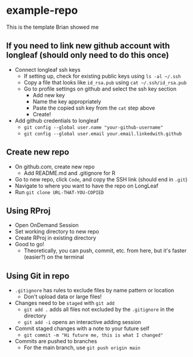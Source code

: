 # example-repo
This is the template Brian showed me

## If you need to link new github account with longleaf (should only need to do this once)
- Connect longleaf ssh keys
  - If setting up, check for existing public keys using `ls -al ~/.ssh`
  - Copy a file that looks like `id_rsa.pub` using `cat ~/.ssh/id_rsa.pub`
  - Go to profile settings on github and select the ssh key section
    - Add new key
    - Name the key appropriately
    - Paste the copied ssh key from the `cat` step above
    - Create!
- Add github credentials to longleaf
  - `git config --global user.name "your-github-username"`
  - `git config --global user.email your.email.linkedwith.github`

## Create new repo
- On github.com, create new repo
  - Add README.md and .gitignore for R
- Go to new repo, click `Code`, and copy the SSH link (should end in `.git`)
- Navigate to where you want to have the repo on LongLeaf
- Run `git clone URL-THAT-YOU-COPIED`

## Using RProj
- Open OnDemand Session
- Set working directory to new repo
- Create RProj in existing directory
- Good to go!
  - Theoretically, you can push, commit, etc. from here, but it's faster (easier?) on the terminal

## Using Git in repo
- `.gitignore` has rules to exclude files by name pattern or location
  - Don't upload data or large files!
- Changes need to be `staged` with `git add`
  - `git add .` adds all files not excluded by the `.gitignore` in the directory
  - `git add -i` opens an interactive adding session
- Commit staged changes with a note to your future self
  - `git commit -m "Hi future me, this is what I changed"`
- Commits are pushed to branches
  - For the main branch, use `git push origin main`
